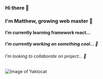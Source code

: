 ### Hi there 👋
### I'm Matthew, growing web master 🌱
#### I’m currently learning framework react... 
##### I’m currently working on something cool... 🔭
###### I’m looking to collaborate on project... 👯
<!--
**Matteo921/Matteo921** is a ✨ _special_ ✨ repository because its `README.md` (this file) appears on your GitHub profile.

Here are some ideas to get you started:

- 🔭 I’m currently working on something cool... 
- 🌱 I’m currently learning framework react...
- 👯 I’m looking to collaborate on project...
- 🤔 I’m looking for help with ...
- 💬 Ask me about ...
- 📫 How to reach me: ...
- 😄 Pronouns: ...
- ⚡ Fun fact: ...
-->
![Image of Yaktocat](https://octodex.github.com/images/yaktocat.png)
